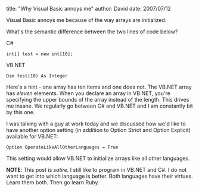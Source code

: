 
title: "Why Visual Basic annoys me"
author: David
date: 2007/07/12

Visual Basic annoys me because of the way arrays are initialized. 

What's the semantic difference between the two lines of code below? 

C#

    int[] test = new int[10];

VB.NET

    Dim test(10) As Integer

Here's a hint - one array has ten items and one does not. The VB.NET array has *eleven* elements. When you declare an array in VB.NET, you're specifying the upper bounds of the array instead of the length. This drives me insane. We regularly go between C# and VB.NET and I am constantly bit by this one.

I was talking with a guy at work today and we discussed how we'd like to have another option setting (in addition to Option Strict and Option Explicit) available for VB.NET: 

    Option OperateLikeAllOtherLanguages = True

This setting would allow VB.NET to initialize arrays like all other languages.

**NOTE**: This post is *satire*. I still like to program in VB.NET and C#. I do not want to get into which language is better. Both languages have their virtues. Learn them both. Then go learn Ruby.

